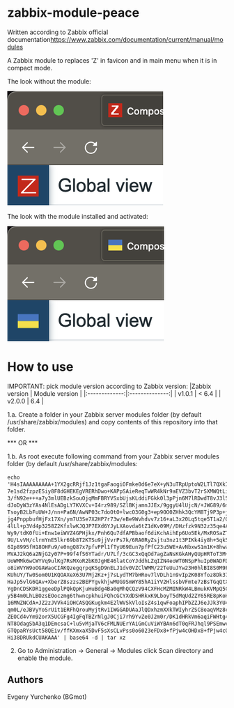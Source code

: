 # zabbix-module-peace
Written according to Zabbix official documentation[<https://www.zabbix.com/documentation/current/manual/modules>](https://www.zabbix.com/documentation/current/en/devel/modules/file_structure)

A Zabbix module to replaces 'Z' in favicon and in main menu when it is in compact mode.

The look without the module:

![screenshot](screenshots/screenshot-before.png)

The look with the module installed and activated:

![screenshot](screenshots/screenshot-after.png)

# How to use

IMPORTANT: pick module version according to Zabbix version:
|Zabbix version | Module version |
|:-------------:|:--------------:|
|    v1.0.1     |    < 6.4       |
|    v2.0.0     |     6.4        |

1.a. Create a folder in your Zabbix server modules folder (by default /usr/share/zabbix/modules) and copy contents of this repository into that folder.

*** OR ***

1.b. As root execute following command from your Zabbix server modules folder (by default /usr/share/zabbix/modules:
```
echo 'H4sIAAAAAAAAA+1YX2gcRRjf1Jz1tgaFaogiOFmke0d6e7eX+yN3uTRpUptoW2LTl7QXk729udvp
7e1sd2fzpzESiy8F8dGHEKEgVRERhDwo+KAPpSAieReqTwWR4kNr9aEVZ3bvT2rSXMWQtLi/sDsz
3/fN92e+++a7y3mlUEBzkSouOjqMmFBRYVSxbUjsKLddiFGkk0l3pPjn6M7lRDwdT8vJ3l5KlxOp
dJoDyW3zYAs4NlEsADgLY7KVXCv+I4rz989/SZlBKjamnJJEx/9ggyU4lUjcN/+JWG89/6mUzPKf
TsoyB2LbFuUW+J/nn+Pa6N/AwNP03c7doOtO+lwcO3G0g3+ep9OO0ZHhk3QcYM8Tj9P3p+jcNTqs
jg4PnppbufHjFx17Xn/ym7U3Se7X2HP7r73w/eBe9Wvhdvv7z16+aL3x20Lq5tqe5T1a2/G21aXS
4lLl+p3Vd4p3258Z2KfxlwKJQJP7EXd6YJyLXAovda6tZ1dKv09M//DHzfzk9N32z35qe4AtNfb1
Wy9/tdK0fUi+Enw1eiWVZ4GPHjkx/Pnh6Qu7dfAPBbaof6diKchAihEp6Uo5Ek/MxROSaZT/tY1W
9U/LvVH/clrmYnE5lkr69b8T2KTSu9jjVvrPs7k/6RA0RyZsjtu3nz1t3PIKk4iy8h+5qk53BR7r
6Ip8995fH18OHFu9/e0ngQ87x7pfvPPl1fTyU69Eun7pfPfC23u5WE+AvNbxwS1m1K+8hwab1X9V
MVAJ2kQ6a2NjG2y07P+99f4fS6YTadr/U7Lf/3cGC3xQqOd7agZaNsKGkAHyQUpHRToT3M+EwNaG
UoWMMk6wCWYVq9ulKg7RsMXoR2bK0JgHE46latCoYJddhLZqIZN4eoWT0NSpPhuIp0WADFD7kgkU
o8iWVYW9oOGAWaoCIAKQzegqrpqKSgD9nELJ1dv0VZClWMM/22TeUuJYw23H0hlBI8S0M9FoGRHN
KUhUY/Tw0Som0U1KQOAXeX63U7Mj2Kz+j7sLydTM7bHRov7lVDLh1n9vIp2K08Yfoz8Dk37/3xH0
HaJp5vlG6QAv+XberZ8szzs2BEPYgvkhjwMUG9SmWY85hA1iYV2HlssbVFmte7zBsTGqQtXpN8qa
YgDnCDSKDR1ggeeDplPQkQpKjuHuBdg4Ba0qMhQCQzV94CXFHcMZMINRkW4LBmukKVMpQ5CrS0T6
y5B4m0LhLBOzsEOoczmg6thwncpkhuiFQhcGCYXdDSHRkxK9LboyT5dMqUd2ZY65RE8pKoHQevth
16MNZNCdA+JZ2zJVVk4iOHCASQGKugkm4E2lWVSkVloIsZ4s1qwFoaphIPbZZJ6eJJk3YU4g9ICj
qm0L/eJBVyYoSrUit1ERFhQrouMyjtRv1IWGGADUAaJlQDxhzmXXkTWIyhrZSC8oaqVMz8coZgC9
ZEOCd4vYm92orX5UCGFg4IgFqTBZrNlgJ0Cji7rh9YvZe0J2m0r/DK1dHRkVm6aqiFWHtg4inXOg
NT8OdagSbA3q1DEmcsaC+lu5vMjaTV6cFMLNUErYAiGmCuViWYBAn6dT0qFRJhql9PSEmwcVFF3u
GTQpaRYsUct58QEiv/ffKXmxaX5DvF5sXsCLvPss0o6023eFDx8+fPjw4cOHDx8+fPjw4cOHDx8+
Hi38DRUkdCUAKAAA' | base64 -d | tar xz
```
2. Go to Administration -> General -> Modules click Scan directory and enable the module.

## Authors
Evgeny Yurchenko (BGmot)
